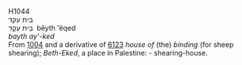 <body>
  <p>H1044<br>  בּית עקד  <br> בֵּיתּ עֵקֶד  ‎  bêyth ‛êqed  <br><i>bayth</i> <i>ay‘-ked </i><br>From <a href="h1004.htm">1004</a> and a derivative of <a href="h6123.htm">6123</a>  <i>house</i> <i>of</i> (the) <i>binding</i> (for sheep shearing); <i>Beth-Eked</i>, a place in Palestine: - shearing-house.<br></p>
 </body>